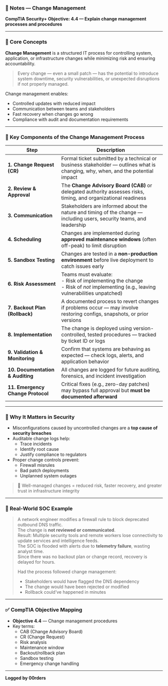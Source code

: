 ### 📘 Notes — Change Management  
**CompTIA Security+ Objective: 4.4 — Explain change management processes and procedures**

---

### 🧠 Core Concepts

**Change Management** is a structured IT process for controlling system, application, or infrastructure changes while minimizing risk and ensuring accountability.

> Every change — even a small patch — has the potential to introduce system downtime, security vulnerabilities, or unexpected disruptions if not properly managed.

Change management enables:
- Controlled updates with reduced impact
- Communication between teams and stakeholders
- Fast recovery when changes go wrong
- Compliance with audit and documentation requirements

---

### 🔁 Key Components of the Change Management Process

| Step | Description |
|------|-------------|
| **1. Change Request (CR)** | Formal ticket submitted by a technical or business stakeholder — outlines what is changing, why, when, and the potential impact |
| **2. Review & Approval** | The **Change Advisory Board (CAB)** or delegated authority assesses risks, timing, and organizational readiness |
| **3. Communication** | Stakeholders are informed about the nature and timing of the change — including users, security teams, and leadership |
| **4. Scheduling** | Changes are implemented during **approved maintenance windows** (often off-peak) to limit disruption |
| **5. Sandbox Testing** | Changes are tested in a **non-production environment** before live deployment to catch issues early |
| **6. Risk Assessment** | Teams must evaluate: <br> - Risk of implementing the change <br> - Risk of *not* implementing (e.g., leaving vulnerabilities unpatched) |
| **7. Backout Plan (Rollback)** | A documented process to revert changes if problems occur — may involve restoring configs, snapshots, or prior versions |
| **8. Implementation** | The change is deployed using version-controlled, tested procedures — tracked by ticket ID or logs |
| **9. Validation & Monitoring** | Confirm that systems are behaving as expected — check logs, alerts, and application behavior |
| **10. Documentation & Auditing** | All changes are logged for future auditing, forensics, and incident investigation |
| **11. Emergency Change Protocol** | Critical fixes (e.g., zero-day patches) may bypass full approval but **must be documented afterward** |

---

### 🔐 Why It Matters in Security

- Misconfigurations caused by uncontrolled changes are a **top cause of security breaches**
- Auditable change logs help:
  - Trace incidents
  - Identify root cause
  - Justify compliance to regulators
- Proper change controls prevent:
  - Firewall misrules
  - Bad patch deployments
  - Unplanned system outages

> 🔑 Well-managed changes = reduced risk, faster recovery, and greater trust in infrastructure integrity

---

### 💼 Real-World SOC Example

> A network engineer modifies a firewall rule to block deprecated outbound DNS traffic.  
> The change is **not reviewed or communicated**.  
> Result: Multiple security tools and remote workers lose connectivity to update services and intelligence feeds.  
> The SOC is flooded with alerts due to **telemetry failure**, wasting analyst time.  
> Since there was no backout plan or change record, recovery is delayed for hours.  
>  
> Had the process followed change management:
> - Stakeholders would have flagged the DNS dependency  
> - The change would have been rejected or modified  
> - Rollback could’ve happened in minutes

---

### ✅ CompTIA Objective Mapping

- **Objective 4.4** — Change management procedures
- Key terms:
  - CAB (Change Advisory Board)
  - CR (Change Request)
  - Risk analysis
  - Maintenance window
  - Backout/rollback plan
  - Sandbox testing
  - Emergency change handling

---

**Logged by 00rders**
